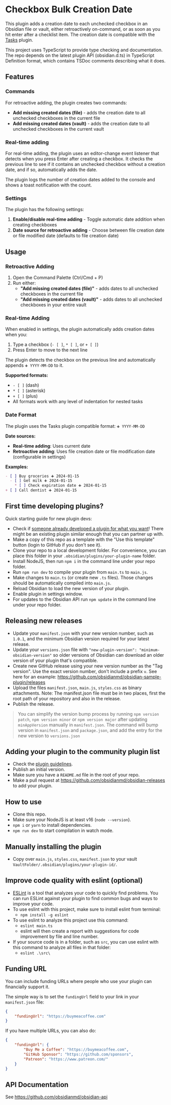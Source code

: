 # Checkbox Bulk Creation Date

This plugin adds a creation date to each unchecked checkbox in an Obsidian file or vault, either retroactively
on-command, or as soon as you hit enter after a checklist item.
The creation date is compatible with the [Tasks](https://github.com/obsidian-tasks-group/obsidian-tasks) plugin.

This project uses TypeScript to provide type checking and documentation.
The repo depends on the latest plugin API (obsidian.d.ts) in TypeScript Definition format, which contains
TSDoc comments describing what it does.

## Features

### Commands

For retroactive adding, the plugin creates two commands:

- **Add missing created dates (file)** - adds the creation date to all unchecked checkboxes in the current file
- **Add missing created dates (vault)** - adds the creation date to all unchecked checkboxes in the
  current vault

### Real-time adding

For real-time adding, the plugin uses an editor-change event listener that detects when you press Enter after
creating a checkbox. It checks the previous line to see if it contains an unchecked checkbox without a creation
date, and if so, automatically adds the date.

The plugin logs the number of creation dates added to the console and shows a toast notification with the count.

### Settings

The plugin has the following settings:

1. **Enable/disable real-time adding** - Toggle automatic date addition when creating checkboxes
2. **Date source for retroactive adding** - Choose between file creation date or file modified date
   (defaults to file creation date)

## Usage

### Retroactive Adding

1. Open the Command Palette (Ctrl/Cmd + P)
2. Run either:
   - **"Add missing created dates (file)"** - adds dates to all unchecked checkboxes in the current file
   - **"Add missing created dates (vault)"** - adds dates to all unchecked checkboxes in your entire vault

### Real-time Adding

When enabled in settings, the plugin automatically adds creation dates when you:

1. Type a checkbox (`- [ ]`, `* [ ]`, or `+ [ ]`)
2. Press Enter to move to the next line

The plugin detects the checkbox on the previous line and automatically appends `➕ YYYY-MM-DD` to it.

**Supported formats:**

- `- [ ]` (dash)
- `* [ ]` (asterisk)
- `+ [ ]` (plus)
- All formats work with any level of indentation for nested tasks

### Date Format

The plugin uses the Tasks plugin compatible format: `➕ YYYY-MM-DD`

**Date sources:**

- **Real-time adding**: Uses current date
- **Retroactive adding**: Uses file creation date or file modification date (configurable in settings)

**Examples:**

```markdown
- [ ] Buy groceries ➕ 2024-01-15
  - [ ] Get milk ➕ 2024-01-15
    * [ ] Check expiration date ➕ 2024-01-15
+ [ ] Call dentist ➕ 2024-01-15
```

## First time developing plugins?

Quick starting guide for new plugin devs:

- Check if [someone already developed a plugin for what you want](https://obsidian.md/plugins)! There might be an
  existing plugin similar enough that you can partner up with.
- Make a copy of this repo as a template with the "Use this template" button (login to GitHub if you don't
  see it).
- Clone your repo to a local development folder. For convenience, you can place this folder in your
  `.obsidian/plugins/your-plugin-name` folder.
- Install NodeJS, then run `npm i` in the command line under your repo folder.
- Run `npm run dev` to compile your plugin from `main.ts` to `main.js`.
- Make changes to `main.ts` (or create new `.ts` files). Those changes should be automatically compiled into
  `main.js`.
- Reload Obsidian to load the new version of your plugin.
- Enable plugin in settings window.
- For updates to the Obsidian API run `npm update` in the command line under your repo folder.

## Releasing new releases

- Update your `manifest.json` with your new version number, such as `1.0.1`, and the minimum Obsidian version
  required for your latest release.
- Update your `versions.json` file with `"new-plugin-version": "minimum-obsidian-version"` so older versions of
  Obsidian can download an older version of your plugin that's compatible.
- Create new GitHub release using your new version number as the "Tag version". Use the exact version number,
  don't include a prefix `v`. See here for an example: <https://github.com/obsidianmd/obsidian-sample-plugin/releases>
- Upload the files `manifest.json`, `main.js`, `styles.css` as binary attachments. Note: The manifest.json file
  must be in two places, first the root path of your repository and also in the release.
- Publish the release.

> You can simplify the version bump process by running `npm version patch`, `npm version minor` or
> `npm version major` after updating `minAppVersion` manually in `manifest.json`.
> The command will bump version in `manifest.json` and `package.json`, and add the entry for the new version to `versions.json`

## Adding your plugin to the community plugin list

- Check the [plugin guidelines](https://docs.obsidian.md/Plugins/Releasing/Plugin+guidelines).
- Publish an initial version.
- Make sure you have a `README.md` file in the root of your repo.
- Make a pull request at <https://github.com/obsidianmd/obsidian-releases> to add your plugin.

## How to use

- Clone this repo.
- Make sure your NodeJS is at least v16 (`node --version`).
- `npm i` or `yarn` to install dependencies.
- `npm run dev` to start compilation in watch mode.

## Manually installing the plugin

- Copy over `main.js`, `styles.css`, `manifest.json` to your vault `VaultFolder/.obsidian/plugins/your-plugin-id/`.

## Improve code quality with eslint (optional)

- [ESLint](https://eslint.org/) is a tool that analyzes your code to quickly find problems. You can run ESLint
  against your plugin to find common bugs and ways to improve your code.
- To use eslint with this project, make sure to install eslint from terminal:
  - `npm install -g eslint`
- To use eslint to analyze this project use this command:
  - `eslint main.ts`
  - eslint will then create a report with suggestions for code improvement by file and line number.
- If your source code is in a folder, such as `src`, you can use eslint with this command to analyze all files in that folder:
  - `eslint .\src\`

## Funding URL

You can include funding URLs where people who use your plugin can financially support it.

The simple way is to set the `fundingUrl` field to your link in your `manifest.json` file:

```json
{
    "fundingUrl": "https://buymeacoffee.com"
}
```

If you have multiple URLs, you can also do:

```json
{
    "fundingUrl": {
        "Buy Me a Coffee": "https://buymeacoffee.com",
        "GitHub Sponsor": "https://github.com/sponsors",
        "Patreon": "https://www.patreon.com/"
    }
}
```

## API Documentation

See <https://github.com/obsidianmd/obsidian-api>
